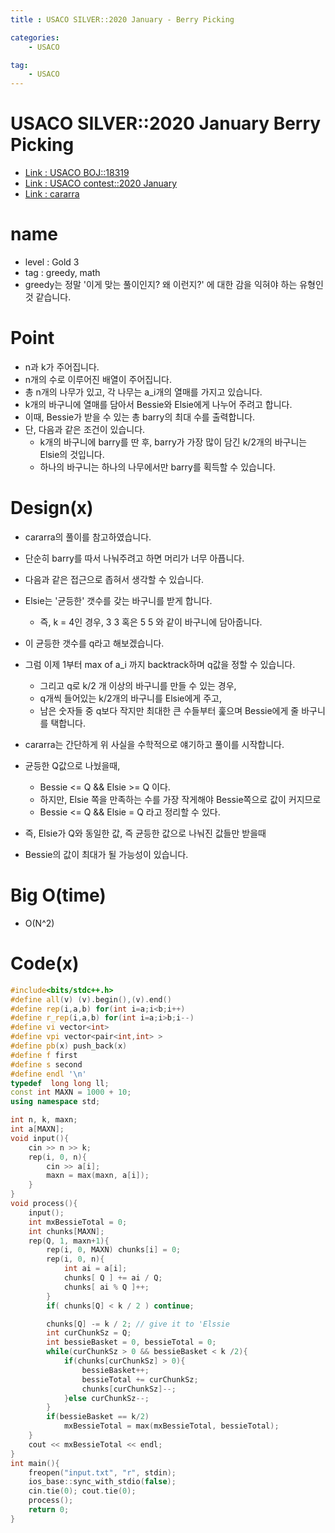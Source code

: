 ```yaml
---
title : USACO SILVER::2020 January - Berry Picking

categories:
    - USACO

tag:
    - USACO
---
```

# USACO SILVER::2020 January Berry Picking
- [Link : USACO BOJ::18319](https://www.acmicpc.net/problem/18319)
- [Link : USACO contest::2020 January](http://www.usaco.org/index.php?page=jan20results)
- [Link : cararra](https://www.youtube.com/watch?v=1wnKu9ze4wM)

# name

- level : Gold 3
- tag : greedy, math
- greedy는 정말 '이게 맞는 풀이인지? 왜 이런지?' 에 대한 감을 익혀야 하는 유형인 것 같습니다.

# Point
- n과 k가 주어집니다.
- n개의 수로 이루어진 배열이 주어집니다.
- 총 n개의 나무가 있고, 각 나무는 a_i개의 열매를 가지고 있습니다.
- k개의 바구니에 열매를 담아서 Bessie와 Elsie에게 나누어 주려고 합니다.
- 이때, Bessie가 받을 수 있는 총 barry의 최대 수를 출력합니다.
- 단, 다음과 같은 조건이 있습니다.
  - k개의 바구니에 barry를 딴 후, barry가 가장 많이 담긴 k/2개의 바구니는 Elsie의 것입니다.
  - 하나의 바구니는 하나의 나무에서만 barry를 획득할 수 있습니다.

# Design(x)
- cararra의 풀이를 참고하였습니다.
- 단순히 barry를 따서 나눠주려고 하면 머리가 너무 아픕니다.
- 다음과 같은 접근으로 좁혀서 생각할 수 있습니다.
- Elsie는 '균등한' 갯수를 갖는 바구니를 받게 합니다.
  - 즉, k = 4인 경우, 3 3 혹은 5 5 와 같이 바구니에 담아줍니다.
- 이 균등한 갯수를 q라고 해보겠습니다.
- 그럼 이제 1부터 max of a_i 까지 backtrack하며 q값을 정할 수 있습니다.
  - 그리고 q로 k/2 개 이상의 바구니를 만들 수 있는 경우, 
  - q개씩 들어있는 k/2개의 바구니를 Elsie에게 주고,
  - 남은 숫자들 중 q보다 작지만 최대한 큰 수들부터 훑으며 Bessie에게 줄 바구니를 택합니다.

- cararra는 간단하게 위 사실을 수학적으로 얘기하고 풀이를 시작합니다.
- 균등한 Q값으로 나눴을때,
  - Bessie <= Q && Elsie >= Q 이다.
  - 하지만, Elsie 쪽을 만족하는 수를 가장 작게해야 Bessie쪽으로 값이 커지므로
  - Bessie <= Q && Elsie = Q 라고 정리할 수 있다.
- 즉, Elsie가 Q와 동일한 값, 즉 균등한 값으로 나눠진 값들만 받을때
- Bessie의 값이 최대가 될 가능성이 있습니다.

# Big O(time)
- O(N^2)

# Code(x)

```cpp
#include<bits/stdc++.h>
#define all(v) (v).begin(),(v).end()
#define rep(i,a,b) for(int i=a;i<b;i++)
#define r_rep(i,a,b) for(int i=a;i>b;i--)
#define vi vector<int>
#define vpi vector<pair<int,int> >
#define pb(x) push_back(x)
#define f first
#define s second
#define endl '\n'
typedef  long long ll;
const int MAXN = 1000 + 10;
using namespace std;

int n, k, maxn;
int a[MAXN];
void input(){
    cin >> n >> k;
    rep(i, 0, n){
        cin >> a[i];
        maxn = max(maxn, a[i]);
    }
}
void process(){
    input();
    int mxBessieTotal = 0;
    int chunks[MAXN];
    rep(Q, 1, maxn+1){
        rep(i, 0, MAXN) chunks[i] = 0;
        rep(i, 0, n){
            int ai = a[i];
            chunks[ Q ] += ai / Q;
            chunks[ ai % Q ]++;
        }
        if( chunks[Q] < k / 2 ) continue;

        chunks[Q] -= k / 2; // give it to 'Elssie
        int curChunkSz = Q;
        int bessieBasket = 0, bessieTotal = 0;
        while(curChunkSz > 0 && bessieBasket < k /2){
            if(chunks[curChunkSz] > 0){
                bessieBasket++;
                bessieTotal += curChunkSz;
                chunks[curChunkSz]--;
            }else curChunkSz--;
        }
        if(bessieBasket == k/2)
            mxBessieTotal = max(mxBessieTotal, bessieTotal);
    }
    cout << mxBessieTotal << endl;
}
int main(){
    freopen("input.txt", "r", stdin);
    ios_base::sync_with_stdio(false);
    cin.tie(0); cout.tie(0);
    process();
    return 0;
}
```

